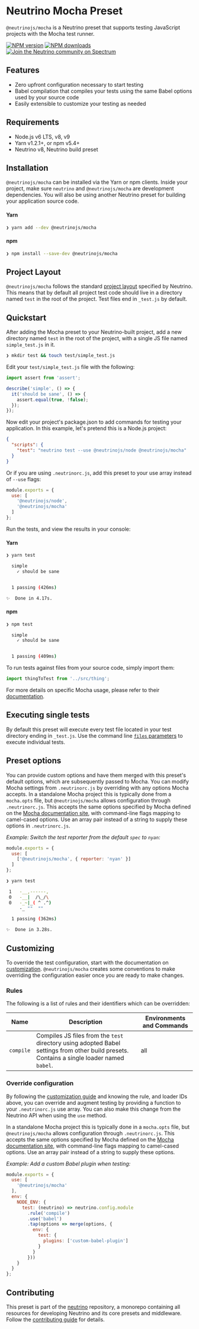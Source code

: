# Neutrino Mocha Preset

`@neutrinojs/mocha` is a Neutrino preset that supports testing JavaScript projects with the Mocha test runner.

[![NPM version][npm-image]][npm-url]
[![NPM downloads][npm-downloads]][npm-url]
[![Join the Neutrino community on Spectrum][spectrum-image]][spectrum-url]

## Features

- Zero upfront configuration necessary to start testing
- Babel compilation that compiles your tests using the same Babel options used by your source code
- Easily extensible to customize your testing as needed

## Requirements

- Node.js v6 LTS, v8, v9
- Yarn v1.2.1+, or npm v5.4+
- Neutrino v8, Neutrino build preset

## Installation

`@neutrinojs/mocha` can be installed via the Yarn or npm clients. Inside your project, make sure
`neutrino` and `@neutrinojs/mocha` are development dependencies. You will also be using
another Neutrino preset for building your application source code.

#### Yarn

```bash
❯ yarn add --dev @neutrinojs/mocha
```

#### npm

```bash
❯ npm install --save-dev @neutrinojs/mocha
```

## Project Layout

`@neutrinojs/mocha` follows the standard [project layout](../../project-layout.md) specified by Neutrino. This
means that by default all project test code should live in a directory named `test` in the root of the
project. Test files end in `_test.js` by default.

## Quickstart

After adding the Mocha preset to your Neutrino-built project, add a new directory named `test` in the root of the
project, with a single JS file named `simple_test.js` in it.

```bash
❯ mkdir test && touch test/simple_test.js
```

Edit your `test/simple_test.js` file with the following:

```js
import assert from 'assert';

describe('simple', () => {
  it('should be sane', () => {
    assert.equal(true, !false);
  });
});
```

Now edit your project's package.json to add commands for testing your application. In this example,
let's pretend this is a Node.js project:

```json
{
  "scripts": {
    "test": "neutrino test --use @neutrinojs/node @neutrinojs/mocha"
  }
}
```

Or if you are using `.neutrinorc.js`, add this preset to your use array instead of `--use` flags:

```js
module.exports = {
  use: [
    '@neutrinojs/node',
    '@neutrinojs/mocha'
  ]
};
```

Run the tests, and view the results in your console:

#### Yarn

```bash
❯ yarn test

  simple
    ✓ should be sane


  1 passing (426ms)

✨  Done in 4.17s.
```

#### npm

```bash
❯ npm test

  simple
    ✓ should be sane


  1 passing (409ms)
```

To run tests against files from your source code, simply import them:

```js
import thingToTest from '../src/thing';
```

For more details on specific Mocha usage, please refer to their [documentation](http://mochajs.org/).

## Executing single tests

By default this preset will execute every test file located in your test directory ending in `_test.js`.
Use the command line [`files` parameters](../../cli/README.md#neutrino-test) to execute individual tests.

## Preset options

You can provide custom options and have them merged with this preset's default options, which are subsequently passed
to Mocha. You can modify Mocha settings from `.neutrinorc.js` by overriding with any options Mocha accepts. In a standalone
Mocha project this is typically done from a `mocha.opts` file, but `@neutrinojs/mocha` allows configuration through
`.neutrinorc.js`. This accepts the same options specified by Mocha defined on the
[Mocha documentation site](https://mochajs.org/#usage), with command-line flags mapping to camel-cased options.
Use an array pair instead of a string to supply these options in `.neutrinorc.js`.

_Example: Switch the test reporter from the default `spec` to `nyan`:_

```js
module.exports = {
  use: [
    ['@neutrinojs/mocha', { reporter: 'nyan' }]
  ]
};
```

```bash
❯ yarn test

 1   -__,------,
 0   -__|  /\_/\
 0   -_~|_( ^ .^)
     -_ ""  ""

  1 passing (362ms)

✨  Done in 3.28s.
```

## Customizing

To override the test configuration, start with the documentation on [customization](../../customization/README.md).
`@neutrinojs/mocha` creates some conventions to make overriding the configuration easier once you are ready to make
changes.

### Rules

The following is a list of rules and their identifiers which can be overridden:

| Name | Description | Environments and Commands |
| --- | --- | --- |
| `compile` | Compiles JS files from the `test` directory using adopted Babel settings from other build presets. Contains a single loader named `babel`. | all |

### Override configuration

By following the [customization guide](../../customization/README.md) and knowing the rule, and loader IDs above,
you can override and augment testing by providing a function to your `.neutrinorc.js` use array. You can also
make this change from the Neutrino API when using the `use` method.

In a standalone Mocha project this is typically done in a `mocha.opts` file, but `@neutrinojs/mocha` allows
configuration through `.neutrinorc.js`. This accepts the same options specified by Mocha defined on the
[Mocha documentation site](https://mochajs.org/#usage), with command-line flags mapping to camel-cased options. Use an
array pair instead of a string to supply these options.

_Example: Add a custom Babel plugin when testing:_

```js
module.exports = {
  use: [
    '@neutrinojs/mocha'
  ],
  env: {
    NODE_ENV: {
      test: (neutrino) => neutrino.config.module
        .rule('compile')
        .use('babel')
        .tap(options => merge(options, {
          env: {
            test: {
              plugins: ['custom-babel-plugin']
            }
          }
        }))
    }
  }
};
```

## Contributing

This preset is part of the [neutrino](https://github.com/neutrinojs/neutrino) repository, a monorepo
containing all resources for developing Neutrino and its core presets and middleware. Follow the
[contributing guide](https://neutrinojs.org/contributing/) for details.

[npm-image]: https://img.shields.io/npm/v/@neutrinojs/mocha.svg
[npm-downloads]: https://img.shields.io/npm/dt/@neutrinojs/mocha.svg
[npm-url]: https://npmjs.org/package/@neutrinojs/mocha
[spectrum-image]: https://withspectrum.github.io/badge/badge.svg
[spectrum-url]: https://spectrum.chat/neutrino
